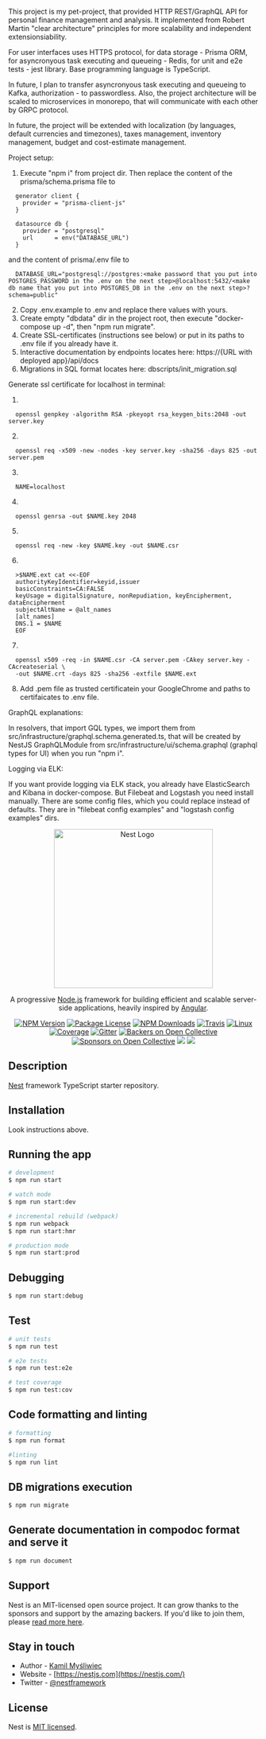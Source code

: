 This project is my pet-project, that provided HTTP REST/GraphQL API for personal finance management and analysis. It implemented from Robert Martin "clear architecture" principles for more scalability and independent extensionsiability.

For user interfaces uses HTTPS protocol, for data storage - Prisma ORM, for asyncronyous task executing and queueing - Redis, for unit and e2e tests - jest library. Base programming language is TypeScript.

In future, I plan to transfer asyncronyous task executing and queueing to Kafka, authorization - to passwordless. Also, the project architecture will be scaled to microservices in monorepo, that will communicate with each other by GRPC protocol.

In future, the project will be extended with localization (by languages, default currencies and timezones), taxes management, inventory management, budget and cost-estimate management.

Project setup:
1. Execute "npm i" from project dir. Then replace the content of the prisma/schema.prisma file to
```
  generator client {
    provider = "prisma-client-js"
  }

  datasource db {
    provider = "postgresql"
    url      = env("DATABASE_URL")
  }
```
and the content of prisma/.env file to
```
  DATABASE_URL="postgresql://postgres:<make password that you put into POSTGRES_PASSWORD in the .env on the next step>@localhost:5432/<make db name that you put into POSTGRES_DB in the .env on the next step>?schema=public"
```
2. Copy .env.example to .env and replace there values with yours.
3. Create empty "dbdata" dir in the project root, then execute "docker-compose up -d", then "npm run migrate".
4. Create SSL-certificates (instructions see below) or put in its paths to .env file if you already have it.
5. Interactive documentation by endpoints locates here: https://{URL with deployed app}/api/docs
6. Migrations in SQL format locates here: dbscripts/init_migration.sql

Generate ssl certificate for localhost in terminal:

1.
```
  openssl genpkey -algorithm RSA -pkeyopt rsa_keygen_bits:2048 -out server.key
```
2.
```
  openssl req -x509 -new -nodes -key server.key -sha256 -days 825 -out server.pem
```
3.
```
  NAME=localhost
```
4.
```
  openssl genrsa -out $NAME.key 2048
```
5.
```
  openssl req -new -key $NAME.key -out $NAME.csr
```
6.
```
  >$NAME.ext cat <<-EOF
  authorityKeyIdentifier=keyid,issuer
  basicConstraints=CA:FALSE
  keyUsage = digitalSignature, nonRepudiation, keyEncipherment, dataEncipherment
  subjectAltName = @alt_names
  [alt_names]
  DNS.1 = $NAME
  EOF
```
7.
```
  openssl x509 -req -in $NAME.csr -CA server.pem -CAkey server.key -CAcreateserial \
  -out $NAME.crt -days 825 -sha256 -extfile $NAME.ext
```

8. Add .pem file as trusted certificatein your GoogleChrome and paths to certifaicates to .env file.

GraphQL explanations:

In resolvers, that import GQL types, we import them from src/infrastructure/graphql.schema.generated.ts, that will be created by NestJS GraphQLModule from src/infrastructure/ui/schema.graphql (graphql types for UI) when you run "npm i".

Logging via ELK:

If you want provide logging via ELK stack, you already have ElasticSearch and Kibana in docker-compose. But Filebeat and Logstash you need install manually. There are some config files, which you could replace instead of defaults. They are in "filebeat config examples" and "logstash config examples" dirs.

<p align="center">
  <a href="http://nestjs.com/" target="blank"><img src="https://nestjs.com/img/logo_text.svg" width="320" alt="Nest Logo" /></a>
</p>

[travis-image]: https://api.travis-ci.org/nestjs/nest.svg?branch=master
[travis-url]: https://travis-ci.org/nestjs/nest
[linux-image]: https://img.shields.io/travis/nestjs/nest/master.svg?label=linux
[linux-url]: https://travis-ci.org/nestjs/nest
  
  <p align="center">A progressive <a href="http://nodejs.org" target="blank">Node.js</a> framework for building efficient and scalable server-side applications, heavily inspired by <a href="https://angular.io" target="blank">Angular</a>.</p>
    <p align="center">
<a href="https://www.npmjs.com/~nestjscore"><img src="https://img.shields.io/npm/v/@nestjs/core.svg" alt="NPM Version" /></a>
<a href="https://www.npmjs.com/~nestjscore"><img src="https://img.shields.io/npm/l/@nestjs/core.svg" alt="Package License" /></a>
<a href="https://www.npmjs.com/~nestjscore"><img src="https://img.shields.io/npm/dm/@nestjs/core.svg" alt="NPM Downloads" /></a>
<a href="https://travis-ci.org/nestjs/nest"><img src="https://api.travis-ci.org/nestjs/nest.svg?branch=master" alt="Travis" /></a>
<a href="https://travis-ci.org/nestjs/nest"><img src="https://img.shields.io/travis/nestjs/nest/master.svg?label=linux" alt="Linux" /></a>
<a href="https://coveralls.io/github/nestjs/nest?branch=master"><img src="https://coveralls.io/repos/github/nestjs/nest/badge.svg?branch=master#5" alt="Coverage" /></a>
<a href="https://gitter.im/nestjs/nestjs?utm_source=badge&utm_medium=badge&utm_campaign=pr-badge&utm_content=body_badge"><img src="https://badges.gitter.im/nestjs/nestjs.svg" alt="Gitter" /></a>
<a href="https://opencollective.com/nest#backer"><img src="https://opencollective.com/nest/backers/badge.svg" alt="Backers on Open Collective" /></a>
<a href="https://opencollective.com/nest#sponsor"><img src="https://opencollective.com/nest/sponsors/badge.svg" alt="Sponsors on Open Collective" /></a>
  <a href="https://paypal.me/kamilmysliwiec"><img src="https://img.shields.io/badge/Donate-PayPal-dc3d53.svg"/></a>
  <a href="https://twitter.com/nestframework"><img src="https://img.shields.io/twitter/follow/nestframework.svg?style=social&label=Follow"></a>
</p>
  <!--[![Backers on Open Collective](https://opencollective.com/nest/backers/badge.svg)](https://opencollective.com/nest#backer)
  [![Sponsors on Open Collective](https://opencollective.com/nest/sponsors/badge.svg)](https://opencollective.com/nest#sponsor)-->

## Description

[Nest](https://github.com/nestjs/nest) framework TypeScript starter repository.

## Installation

Look instructions above.

## Running the app

```bash
# development
$ npm run start

# watch mode
$ npm run start:dev

# incremental rebuild (webpack)
$ npm run webpack
$ npm run start:hmr

# production mode
$ npm run start:prod
```

## Debugging

```bash
$ npm run start:debug
```

## Test

```bash
# unit tests
$ npm run test

# e2e tests
$ npm run test:e2e

# test coverage
$ npm run test:cov
```

## Code formatting and linting

```bash
# formatting
$ npm run format

#linting
$ npm run lint
```

## DB migrations execution

```bash
$ npm run migrate
```

## Generate documentation in compodoc format and serve it

```bash
$ npm run document
```

## Support

Nest is an MIT-licensed open source project. It can grow thanks to the sponsors and support by the amazing backers. If you'd like to join them, please [read more here](https://docs.nestjs.com/support).

## Stay in touch

- Author - [Kamil Myśliwiec](https://kamilmysliwiec.com)
- Website - [https://nestjs.com](https://nestjs.com/)
- Twitter - [@nestframework](https://twitter.com/nestframework)

## License

  Nest is [MIT licensed](LICENSE).
